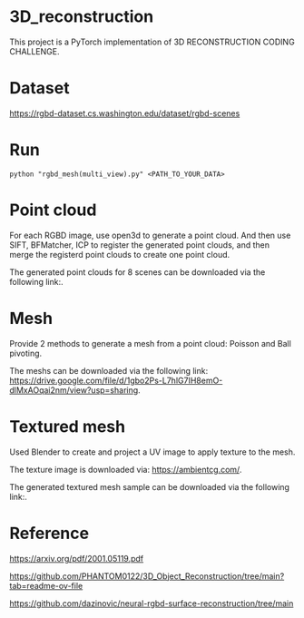 # 3D_reconstruction
This project is a PyTorch implementation of 3D RECONSTRUCTION CODING CHALLENGE.

# Dataset
https://rgbd-dataset.cs.washington.edu/dataset/rgbd-scenes

# Run 
```python "rgbd_mesh(multi_view).py" <PATH_TO_YOUR_DATA>```

# Point cloud
For each RGBD image, use open3d to generate a point cloud. And then use SIFT, BFMatcher, ICP to register the generated point clouds, and then merge the registerd point clouds to create one point cloud.

The generated point clouds for 8 scenes can be downloaded via the following link:.

# Mesh
Provide 2 methods to generate a mesh from a point cloud: Poisson and Ball pivoting.

The meshs can be downloaded via the following link: https://drive.google.com/file/d/1gbo2Ps-L7hlG7IH8emO-dlMxAOqai2nm/view?usp=sharing.

# Textured mesh
Used Blender to create and project a UV image to apply texture to the mesh.

The texture image is downloaded via: https://ambientcg.com/.

The generated textured mesh sample can be downloaded via the following link:.

# Reference
https://arxiv.org/pdf/2001.05119.pdf

https://github.com/PHANTOM0122/3D_Object_Reconstruction/tree/main?tab=readme-ov-file

https://github.com/dazinovic/neural-rgbd-surface-reconstruction/tree/main
